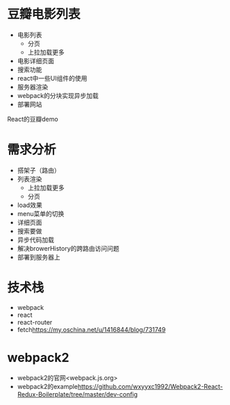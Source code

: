 # 豆瓣电影列表
* 电影列表
  + 分页
  + 上拉加载更多
* 电影详细页面
* 搜索功能
* react中一些UI组件的使用
* 服务器渲染
* webpack的分块实现异步加载
* 部署网站

React的豆瓣demo
 
# 需求分析
* 搭架子（路由）
* 列表渲染
  + 上拉加载更多
  + 分页
* load效果
* menu菜单的切换
* 详细页面
* 搜索要做
* 异步代码加载
* 解决browerHistory的跨路由访问问题
* 部署到服务器上

# 技术栈
* webpack
* react
* react-router
* fetch<https://my.oschina.net/u/1416844/blog/731749>

# webpack2
* webpack2的官网<webpack.js.org>
* webpack2的example<https://github.com/wxyyxc1992/Webpack2-React-Redux-Boilerplate/tree/master/dev-config>
